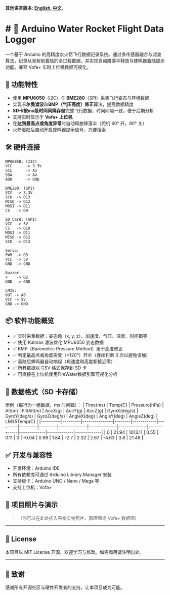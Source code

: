 **其他语言版本: [English](README.md), [中文](README_ZH.md).**

# # 🚀 Arduino Water Rocket Flight Data Logger

一个基于 Arduino 的高精度水火箭飞行数据记录系统。通过多传感器融合与滤波算法，记录从发射到着陆的全过程数据，并实现自动降落伞释放与蜂鸣器着陆提示功能。兼容 Vofa+ 实时上位机数据可视化。

## 🧠 功能特性

- 使用 **MPU6050**（I2C）与 **BME280**（SPI）采集飞行姿态与环境数据
- 实现**卡尔曼滤波**和**BMP（气压高度）修正**算法，提高数据精度
- **SD卡按ms级时间间隔存储**完整飞行数据，时间间隔一致，便于后期分析
- 支持实时显示于 **Vofa+ 上位机**
- 在**达到最高点或角度异常**时自动释放降落伞（舵机 60° 开，90° 关）
- 火箭着陆后自动开启蜂鸣器提示信号，方便搜索

## 🛠️ 硬件连接
```
MPU6050: (I2C)
VCC      -> 3.3V
SCL      -> A5
SDA      -> A4
AD0      -> GND

BME280: (SPI)
VCC  -> 3.3V
SCK  -> D13
MISO -> D12
MOSI -> D11
CS   -> D9

SD Card: (SPI)
VCC  -> 5V
CS   -> D10
MOSI -> D11
MISO -> D12
SCK  -> D13

Servo:
PWM  -> D3
VCC  -> 5V
GND  -> GND

Buzzer:
+    -> D2
GND  -> GND 

LM35:
OUT -> A0
VCC -> 5V
GND -> GND
```

## 📦 软件功能概览

- ✅ 实时采集数据：姿态角（x, y, z）、加速度、气压、温度、时间戳等  
- ✅ 使用 Kalman 滤波优化 MPU6050 姿态数据  
- ✅ BMP（Barometric Pressure Method）用于高度修正  
- ✅ 判定最高点或角度突变（>120°）开伞（连续判断 3 次以避免误触）  
- ✅ 着陆后蜂鸣器自动响起（角速度和高度都接近零）  
- ✅ 所有数据以 CSV 格式保存到 SD 卡  
- ✅ 可直接在上位机使用FireWater数据引擎可视化分析

## 📂 数据格式（SD 卡存储）

示例（每行为一组数据，ms 时间戳）：
| Time(ms) | Temp(C) | Pressure(hPa) | Alt(m) | FiltAlt(m) | AccX(g) | AccY(g) | AccZ(g) | GyroX(deg/s) | GyroY(deg/s) | GyroZ(deg/s) | AngleX(deg) | AngleY(deg) | AngleZ(deg) | LM35Temp(C) |
|----------|---------|---------------|--------|------------|---------|---------|---------|--------------|--------------|--------------|-------------|-------------|-------------|-------------|
| 0        | 21.94   | 1013.11       | 0.55   | 0.11       | 0       | -0.04   | 0.98    | 1.84         | -2.7         | 2.32         | 2.67        | -4.63       | 3.8         | 21.48       |


## ✅ 开发与兼容性

- 开发环境：Arduino IDE  
- 所有依赖库可通过 Arduino Library Manager 安装
- 支持板卡：Arduino UNO / Nano / Mega 等  
- 支持上位机：Vofa+

## 📸 项目照片与演示

>（你可以在此处插入系统实物照片、原理图或 Vofa+ 数据图）

---

## 📄 License

本项目以 MIT License 开源，欢迎学习与修改。如需商用请注明出处。

---

## 🙌 致谢

感谢所有开源社区与硬件开发者的支持，让本项目成为可能。
